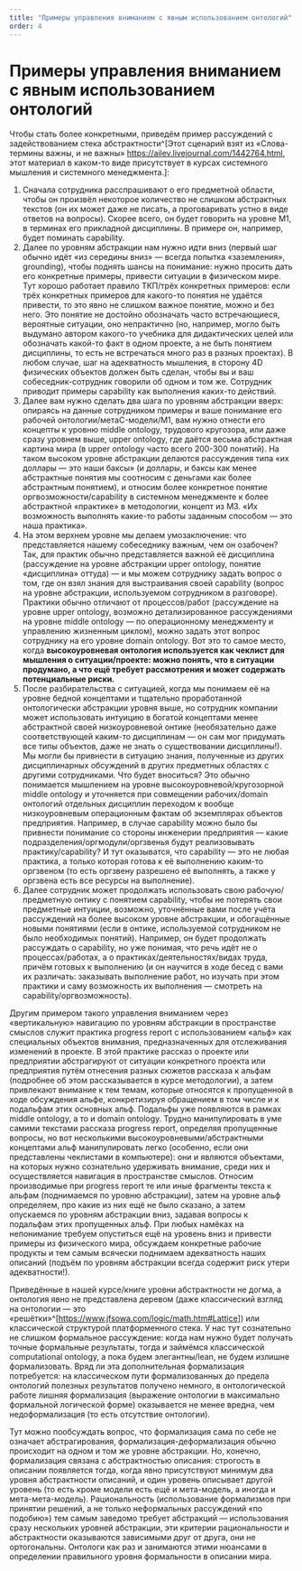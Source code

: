 ```yaml
---
title: "Примеры управления вниманием с явным использованием онтологий"
order: 4
---
```


# Примеры управления вниманием с явным использованием онтологий

Чтобы стать более конкретными, приведём пример рассуждений с задействованием стека абстрактности^[Этот сценарий взят из «Слова-термины важны, и не важны» <https://ailev.livejournal.com/1442764.html>, этот материал в каком-то виде присутствует в курсах системного мышления и системного менеджмента.]:

1. Сначала сотрудника расспрашивают о его предметной области, чтобы он произвёл некоторое количество не слишком абстрактных текстов (он их может даже не писать, а проговаривать устно в виде ответов на вопросы). Скорее всего, он будет говорить на уровне M1, в терминах его прикладной дисциплины. В примере он, например, будет поминать capability.
2. Далее по уровням абстракции нам нужно идти вниз (первый шаг обычно идёт «из середины вниз» — всегда попытка «заземления», grounding), чтобы поднять шансы на понимание: нужно просить дать его конкретные примеры, привести ситуации в физическом мире. Тут хорошо работает правило ТКП/трёх конкретных примеров: если трёх конкретных примеров для какого-то понятия не удаётся привести, то это явно не слишком важное понятие, можно и без него. Это понятие не достойно обозначать часто встречающиеся, вероятные ситуации, оно непрактично (но, например, могло быть выдумано автором какого-то учебника для дидактических целей или обозначать какой-то факт в одном проекте, а не быть понятием дисциплины, то есть не встречаться много раз в разных проектах). В любом случае, шаг на адекватность мышления, в сторону 4D физических объектов должен быть сделан, чтобы вы и ваш собеседник-сотрудник говорили об одном и том же. Сотрудник приводит примеры capability как выполнения каких-то действий.
3. Далее вам нужно сделать два шага по уровням абстракции вверх: опираясь на данные сотрудником примеры и ваше понимание его рабочей онтологии/метаC-модели/M1, вам нужно отнести его концепты к уровню middle ontology, трудового кругозора, или даже сразу уровнем выше, upper ontology, где даётся весьма абстрактная картина мира (в upper ontology часто всего 200-300 понятий). На таком высоком уровне абстракции делаются рассуждения типа «их доллары — это наши баксы» (и доллары, и баксы как менее абстрактные понятия мы соотносим с деньгами как более абстрактным понятием), и относим более конкретное понятие оргвозможности/capability в системном менеджменте к более абстрактной «практике» в методологии, концепт из M3. «Их возможность выполнять какие-то работы заданным способом — это наша практика».
4. На этом верхнем уровне мы делаем умозаключение: что представляется нашему собеседнику важным, чем он озабочен? Так, для практик обычно представляется важной её дисциплина (рассуждение на уровне абстракции upper ontology, понятие «дисциплина» оттуда) — и мы можем сотруднику задать вопрос о том, где он взял знания для выстраивания своей capability (вопрос на уровне абстракции, используемом сотрудником в разговоре). Практики обычно отличают от процессов/работ (рассуждение на уровне upper ontology, возможно детализированное рассуждениями на уровне middle ontology — по операционному менеджменту и управлению жизненным циклом), можно задать этот вопрос сотруднику на его уровне domain ontology. Вот это то самое место, когда **высокоуровневая онтология используется как чеклист для мышления о ситуации/проекте: можно понять, что в ситуации продумано, а что ещё требует рассмотрения и может содержать потенциальные риски.**
5. После разбирательства с ситуацией, когда мы понимаем её на уровне бедной концептами и тщательно проработанной онтологически абстракции уровня выше, но сотрудник компании может использовать интуицию в богатой концептами менее абстрактной своей низкоуровневой онтике (необязательно даже соответствующей каким-то дисциплинам — он сам мог придумать все типы объектов, даже не знать о существовании дисциплины!). Мы могли бы привнести в ситуацию знания, полученные из других дисциплинарных обсуждений в других предметных областях с другими сотрудниками. Что будет вноситься? Это обычно понимается мышлением на уровне высокоуровневой/кругозорной middle ontology и уточняется при совмещении рабочих/domain онтологий отдельных дисциплин переходом к вообще низкоуровневым операционным фактам об экземплярах объектов предприятия. Например, в случае capability можно было бы привнести понимание со стороны инженерии предприятия — какие подразделения/оргмодули/оргзвенья будут реализовывать практику/capability? И тут оказыватся, что capability — это не любая практика, а только которая готова к её выполнению каким-то оргзвеном (то есть оргзвену разрешено её выполнять, а также у оргзвена есть все ресурсы на выполнение).
6. Далее сотрудник может продолжать использовать свою рабочую/предметную онтику с понятием capability, чтобы не потерять свои предметные интуиции, возможно, уточнённые вами после учёта рассуждений на более высоком уровне абстракции, и обогащённые новыми понятиями (если в онтике, используемой сотрудником не было необходимых понятий). Например, он будет продолжать рассуждать о capability, но уже понимая, что речь идёт не о процессах/работах, а о практиках/деятельностях/видах труда, причём готовых к выполнению (и он научится в ходе бесед с вами их различать: заказывать выполнение работ, но изучать при этом практики и саму возможность их выполнения — смотреть на capability/оргвозможность).

Другим примером такого управления вниманием через «вертикальную» навигацию по уровням абстракции в пространстве смыслов служит практика progress report с использованием «альф» как специальных объектов внимания, предназначенных для отслеживания изменений в проекте. В этой практике рассказ о проекте или предприятии абстрагируют от ситуации конкретного проекта или предприятия путём отнесения разных сюжетов рассказа к альфам (подробнее об этом рассказывается в курсе методологии), а затем привлекают внимание к тем темам, которые относятся к пропущенной в ходе обсуждения альфе, конкретизируя обращением в том числе и к подальфам этих основных альф. Подальфы уже появляются в рамках middle ontology, а то и domain ontology. Трудно манипулировать в уме самими текстами рассказа progress report, определяя пропущенные вопросы, но вот несколькими высокоуровневыми/абстрактными концептами альф манипулировать легко (особенно, если они представлены чеклистами в компьютере): они и являются объектами, на которых нужно сознательно удерживать внимание, среди них и осуществляется навигация в пространстве смыслов. Относим производимые при progress report те или иные фрагменты текста к альфам (поднимаемся по уровню абстракции), затем на уровне альф определяем, про какие из них ещё не было сказано, а затем опускаемся по уровням абстракции вниз, задавая вопросы к подальфам этих пропущенных альф. При любых намёках на непонимание требуем опуститься ещё на уровень вниз и привести примеры из физического мира, обсуждаем конкретные рабочие продукты и тем самым всячески поднимаем адекватность наших описаний (подъём по уровням абстракции всегда содержит риск утери адекватности!).

Приведённые в нашей курсе/книге уровни абстрактности не догма, а онтология явно не представлена деревом (даже классический взгляд на онтологии — это «решётки»^[<https://www.jfsowa.com/logic/math.htm#Lattice>]) или классической структурой платформенного стека. У нас тут сознательно не слишком формальное рассуждение: когда нам нужно будет получать точные формальные результаты, тогда и займёмся классической computational ontology, а пока будем элегантны/lean, не будем излишне формализовать. Вряд ли эта дополнительная формализация потребуется: на классическом пути формализованных до предела онтологий полезных результатов получено немного, в онтологической работе лишняя формализация (выражение онтологии в максимально формальной логической форме) оказывается не менее вредна, чем недоформализация (то есть отсутствие онтологии).

Тут можно пообсуждать вопрос, что формализация сама по себе не означает абстрагирования, формализация-деформализация обычно происходит на одном и том же уровне абстракции. Но, конечно, формализация связана с абстрактностью описания: строгость в описании появляется тогда, когда явно присутствуют минимум два уровня абстрактности описаний, и один уровень описывает другой уровень (то есть кроме модели есть ещё и мета-модель, а иногда и мета-мета-модель). Рациональность (использование формализмов при принятии решений, а не только неформальных рассуждений «по подобию») тем самым заведомо требует абстракций — использования сразу нескольких уровней абстракции, эти критерии рациональности и абстрактности оказываются зависимыми друг от друга, они не ортогональны. Онтологи как раз и занимаются этими нюансами в определении правильного уровня формальности в описании мира.